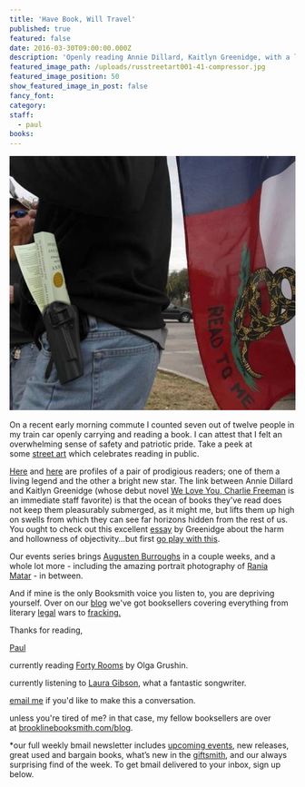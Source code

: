 ```yaml
---
title: 'Have Book, Will Travel'
published: true
featured: false
date: 2016-03-30T09:00:00.000Z
description: 'Openly reading Annie Dillard, Kaitlyn Greenidge, with a little Mondripong in there, too.'
featured_image_path: /uploads/russtreetart001-41-compressor.jpg
featured_image_position: 50
show_featured_image_in_post: false
fancy_font:
category:
staff:
  - paul
books:
---
```



![](/uploads/versions/opencarry1-compressor---x----552-491x---.jpg)

On a recent early morning commute I counted seven out of twelve people in my train car openly carrying and reading a book. I can attest that I felt an overwhelming sense of safety and patriotic pride. Take a peek at some&nbsp;[street art](http://ebookfriendly.com/books-libraries-in-street-art/)&nbsp;which celebrates reading in public.

[Here](http://lithub.com/contemplating-the-infinite-with-annie-dillard/)&nbsp;and&nbsp;[here](http://publishersweekly.com/pw/by-topic/authors/profiles/article/69767-a-new-take-on-race.html)&nbsp;are profiles of a pair of prodigious readers; one of them a living legend and the other a bright new star. The link between Annie Dillard and Kaitlyn Greenidge (whose debut novel&nbsp;[We Love You, Charlie Freeman](http://www.nytimes.com/2016/03/18/books/review-we-love-you-charlie-freeman-kaitlyn-greenidges-debut-novel.html?_r=0)&nbsp;is an immediate staff favorite) is that the ocean of books they've read does not keep them pleasurably submerged, as it might me, but lifts them up high on swells from which they can see far horizons hidden from the rest of us. You ought to check out this excellent&nbsp;[essay](http://www.nytimes.com/2016/03/27/opinion/sunday/my-mothers-garden.html)&nbsp;by Greenidge about the harm and hollowness of objectivity…but first&nbsp;[go play with this](http://www.kmhcreative.com/labs/demos/MondriPong/index.html).

Our events series brings&nbsp;[Augusten Burroughs](http://www.brooklinebooksmith.com/events/2016-04/augusten-burroughs-lust--wonder-a-memoir/)&nbsp;in a couple weeks, and a whole lot more - including the amazing portrait photography of&nbsp;[Rania Matar](http://www.brooklinebooksmith.com/events/2016-03/rania-matar-lenfant-femme/)&nbsp;- in between.

And if mine is the only Booksmith voice you listen to, you are depriving yourself. Over on our [blog](http://www.brooklinebooksmith.com/blog/)&nbsp;we've got booksellers covering everything from literary&nbsp;[legal](http://www.brooklinebooksmith.com/2016/03/21/this-week-in-books-google-seals-the-deal/)&nbsp;wars to&nbsp;[fracking.](http://www.brooklinebooksmith.com/2016/03/29/lets-talk-about-fracking/)

Thanks for reading,

[Paul](http://www.ptpainter.com/)

currently reading&nbsp;[Forty Rooms](http://www.brooklinebooksmith-shop.com/book/9781101982334)&nbsp;by Olga Grushin.

currently listening to&nbsp;[Laura Gibson](https://www.youtube.com/watch?v=jZQS_o1eT7Y), what a fantastic songwriter.

[email me](paul@brooklinebooksmith.com)&nbsp;if you'd like to make this a conversation.

unless you're tired of me? in that case, my fellow booksellers are over at&nbsp;[brooklinebooksmith.com/blog](http://www.brooklinebooksmith.com/blog/).

\*our full weekly bmail newsletter includes&nbsp;[upcoming events](http://www.brooklinebooksmith.com/events/), new releases, great used and bargain books, what’s new in the&nbsp;[giftsmith](http://www.brooklinebooksmith.com/giftsmith/), and our always surprising find of the week. To get bmail delivered to your inbox, sign up below.